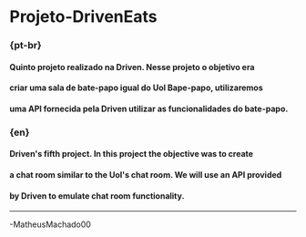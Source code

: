 # Projeto-DrivenEats

### {pt-br}
#### Quinto projeto realizado na Driven. Nesse projeto o objetivo era
#### criar uma sala de bate-papo igual do Uol Bape-papo, utilizaremos
#### uma API fornecida pela Driven utilizar as funcionalidades do bate-papo.

### {en}
#### Driven's fifth project. In this project the objective was to create 
#### a chat room similar to the Uol's chat room. We will use an API provided
#### by Driven to emulate chat room functionality.
--------------------------------------------------------------------------
-MatheusMachado00